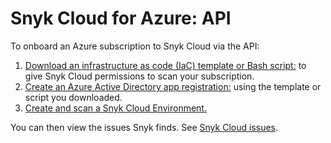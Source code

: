 # Snyk Cloud for Azure: API

To onboard an Azure subscription to Snyk Cloud via the API:

1. [Download an infrastructure as code (IaC) template or Bash script:](step-1-download-azure-app-registration-iac-template-or-script-api.md) to give Snyk Cloud permissions to scan your subscription.
2. [Create an Azure Active Directory app registration:](step-2-create-the-azure-ad-app-registration-api.md) using the template or script you downloaded.
3. [Create and scan a Snyk Cloud Environment.](step-3-create-and-scan-a-snyk-cloud-environment-for-azure-api.md)

You can then view the issues Snyk finds. See [Snyk Cloud issues](../../../../scan-cloud-deployment/snyk-cloud/snyk-cloud-issues/).

